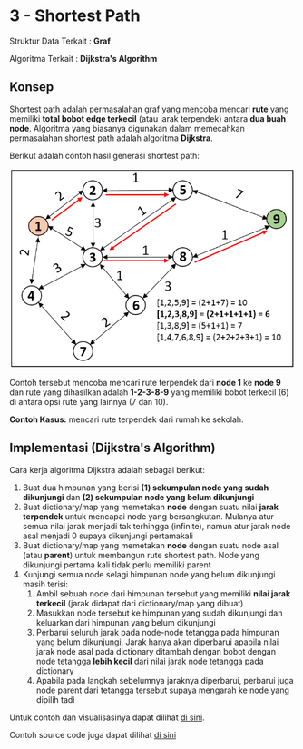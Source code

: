 # 3 - Shortest Path

Struktur Data Terkait : **Graf**

Algoritma Terkait : **Dijkstra's Algorithm**

## Konsep

Shortest path adalah permasalahan graf yang mencoba mencari **rute** yang memiliki **total bobot edge terkecil** (atau jarak terpendek) antara **dua buah node**. Algoritma yang biasanya digunakan dalam memecahkan permasalahan shortest path adalah algoritma **Dijkstra**.

Berikut adalah contoh hasil generasi shortest path:

![ilustrasi](https://github.com/Yanfiq/Praktikum-SDA-2024/raw/main/10-AlgoritmaLanjut/img/shortest-path.ppm)

Contoh tersebut mencoba mencari rute terpendek dari **node 1** ke **node 9** dan rute yang dihasilkan adalah **1-2-3-8-9** yang memiliki bobot terkecil (6) di antara opsi rute yang lainnya (7 dan 10).

**Contoh Kasus:** mencari rute terpendek dari rumah ke sekolah.

## Implementasi (Dijkstra's Algorithm)

Cara kerja algoritma Dijkstra adalah sebagai berikut:

1. Buat dua himpunan yang berisi **(1) sekumpulan node yang sudah dikunjungi** dan **(2) sekumpulan node yang belum dikunjungi**
2. Buat dictionary/map yang memetakan **node** dengan suatu nilai **jarak terpendek** untuk mencapai node yang bersangkutan. Mulanya atur semua nilai jarak menjadi tak terhingga (infinite), namun atur jarak node asal menjadi 0 supaya dikunjungi pertamakali
3. Buat dictionary/map yang memetakan **node** dengan suatu node asal (atau **parent**) untuk membangun rute shortest path. Node yang dikunjungi pertama kali tidak perlu memiliki parent
4. Kunjungi semua node selagi himpunan node yang belum dikunjungi masih terisi:
    1. Ambil sebuah node dari himpunan tersebut yang memiliki **nilai jarak terkecil** (jarak didapat dari dictionary/map yang dibuat)
    2. Masukkan node tersebut ke himpunan yang sudah dikunjungi dan keluarkan dari himpunan yang belum dikunjungi
    3. Perbarui seluruh jarak pada node-node tetangga pada himpunan yang belum dikunjungi. Jarak hanya akan diperbarui apabila nilai jarak node asal pada dictionary ditambah dengan bobot dengan node tetangga **lebih kecil** dari nilai jarak node tetangga pada dictionary
    4. Apabila pada langkah sebelumnya jaraknya diperbarui, perbarui juga node parent dari tetangga tersebut supaya mengarah ke node yang dipilih tadi

Untuk contoh dan visualisasinya dapat dilihat [di sini](https://www.geeksforgeeks.org/dijkstras-shortest-path-algorithm-greedy-algo-7/).

Contoh source code juga dapat dilihat [di sini](./3-shortest-path-dijkstra.cpp)
